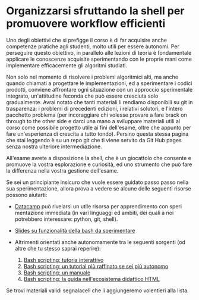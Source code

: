 # Organizzarsi sfruttando la shell per promuovere workflow efficienti

Uno degli obiettivi che si prefigge il corso è di far acquisire anche competenze pratiche agli studenti, molto utili per essere autonomi.
Per perseguire questo obiettivo, in parallelo alle lezioni di teoria è fondamentale applicare
le conoscenze acquisite sperimentando con le proprie mani come implementare efficacemente gli algoritmi studiati.

Non solo nel momento di risolvere i problemi algoritmici alti, ma anche quando chiamati a progettare le implementazioni, ed a sperimentare i codici prodotti, conviene affrontare ogni situazione con un approccio sperimentale integrato, un'attitudine feconda che può essere cresciuta solo gradualmente.
Avrai notato che tanti materiali li rendiamo disponibili su git in trasparenza:
i problemi di precedenti edizioni, i relativi solutori, e l'intero pacchetto problema (per incoraggiare chi volesse provare a fare brack on through to the other side e darci una mano a sviluppare materiali utili al corso come possibile progetto utile ai fini dell'esame, oltre che appunto per fare un'esperienza di crescita a tutto tondo). Persino questa stessa pagina che stai leggendo è su un repo git che ti viene servito da Git Hub pages senza nostra ulteriore intermediazione.

All'esame avrete a disposizione la shell, che è un giocattolo che consente e promuove la vostra esplorazione e curiosità, ed uno strumento che può fare la differenza nella vostra gestione dell'esame.

Se sei un principiante insicuro che vuole essere guidato passo passo nella sua sperimentazione, allora prova a vedere se alcune delle seguenti risorse possono aiutarti:

* [Datacamp](https://www.datacamp.com/) può rivelarsi un utile risorsa per apprendimento con speri
mentazione immediata (in vari linguaggi ed ambiti, dei quali a noi potrebbero interessare: python, git, shell).

* [Slides su funzionalità della bash da sperimentare](introduction_to_bash_shell_and_scripts.pdf)

* Altrimenti orientati anche autonomamente tra le seguenti sorgenti (od altre che tu stesso saprai reperire):

  1. [Bash scripting: tutoria interattivo](https://linuxconfig.org/bash-scripting-tutorial-for-beginners)
  2. [Bash scripting: un tutorial più raffinato se sei più autonomo](https://ryanstutorials.net/bash-scripting-tutorial/)
  3. [Bash scripting: un manuale](https://www.gnu.org/software/bash/manual/)
  4. [Bash scripting: la guida nell'ecosistema didattico HTML](https://www.html.it/guide/shell-scripting-la-guida/)

Se trovi materiali validi segnalaceli che li aggiungeremo volentieri alla lista.
